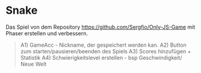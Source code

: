 # Snake
Das Spiel von dem Repository https://github.com/Sergfio/Only-JS-Game mit Phaser erstellen und verbessern.
> A1) GameAcc - Nickname, der gespeichert werden kan.
> A2) Button zum starten/pausieren/beenden des Spiels 
> A3) Scores hinzufügen + Statistik
> A4) Schwierigkeitslevel erstellen - bsp Geschwindigkeit/ Neue Welt 
